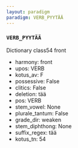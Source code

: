 ```yaml
---
layout: paradigm
paradigm: VERB_PYYTÄÄ
---
```

### ` VERB_PYYTÄÄ `

Dictionary class54 front
* harmony: front
* upos: VERB
* kotus_av: F
* possessive: False
* clitics: False
* deletion: tää
* pos: VERB
* stem_vowel: None
* plurale_tantum: False
* grade_dir: weaken
* stem_diphthong: None
* suffix_regex: tää
* kotus_tn: 54
